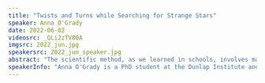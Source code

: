 ```yaml
---
title: "Twists and Turns while Searching for Strange Stars"
speaker: Anna O'Grady
date: 2022-06-02
videosrc: _QLi2zTV80A
imgsrc: 2022_jun.jpg
speakersrc: 2022_jun_speaker.jpg
abstract: "The scientific method, as we learned in schools, involves making a hypothesis and testing it to come to a final conclusion. But have you ever wondered what happens when the conclusions are different than expected? In this talk, I'll walk you through the process of trying to find Thorne-Zytkow Objects -- supergiant stars that have swallowed neutron stars. I'll explain how I identified and analyzed a group of interesting stars in another galaxy, and the unexpected twist along the way."
speakerInfo: "Anna O'Grady is a PhD student at the Dunlap Institute and Department of Astronomy at the University of Toronto. She studies stars much larger than our own sun, exploring which stars explode as supernovae and their pre-explosion behaviour. Anna received her Bachelor's degree from her home university of Memorial University of Newfoundland. Outside of work, she enjoys photography, video games, and fiction writing."
---
```

